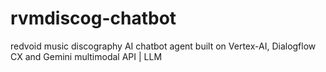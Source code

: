 # rvmdiscog-chatbot
redvoid music discography AI chatbot agent built on Vertex-AI, Dialogflow CX and Gemini multimodal API | LLM 
